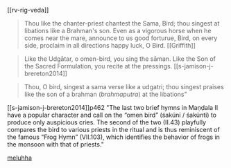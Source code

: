 [[rv-rig-veda]]
> Thou like the chanter-priest chantest the Sama, Bird; thou singest at libations like a Brahman's son. Even as a vigorous horse when he comes near the mare, announce to us good forturue, Bird, on every side, proclaim in all directions happy luck, O Bird. [[Griffith]]

> Like the Udgātar, o omen-bird, you sing the sāman. Like the Son of the Sacred Formulation, you recite at the pressings. [[s-jamison-j-brereton2014]]

> Thou, O bird, singest a sama verse like a udgatri; thou singest praises like the son of a brahman (*brahmaputra*) at the libations"


[[s-jamison-j-brereton2014]]p462 "The last two brief hymns in Maṇḍala II have a popular character and call on the “omen bird” (śakúni / śakúnti) to produce only auspicious cries. The second of the two (II.43) playfully compares the bird to various priests in the ritual and is thus reminiscent of the famous “Frog Hymn” (VII.103), which identifies the behavior of frogs in the monsoon with that of priests."


[meluhha](https://meluhha.com/rv/verse.pl?v=02.043.02&acc=no&q=bird&lang=eng)